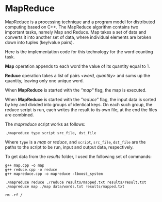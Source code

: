 # MapReduce
MapReduce is a processing technique and a program model for distributed computing based on C++. The MapReduce algorithm contains two important tasks, namely Map and Reduce. Map takes a set of data and converts it into another set of data, where individual elements are broken down into tuples (key/value pairs).

Here is the implementation code for this technology for the word counting task.

**Map** operation appends to each word the value of its quantity equal to 1.

**Reduce** operation takes a list of pairs *<word, quantity>* and sums up the quantity, leaving only one unique word.

When **MapReduce** is started with the *"map"* flag, the map is executed.

When **MapReduce** is started with the *"reduce"* flag, the input data is sorted by key and divided into groups of identical keys. On each such group, the reduce script is run, each writes the result to its own file, at the end the files are combined.

The *mapreduce* script works as follows:
```
./mapreduce type script src_file, dst_file
```
Where `type` is a *map* or *reduce*, and `script`, `src_file`, `dst_file` are the paths to the script to be run, input and output data, respectively.

To get data from the *results* folder, I used the following set of commands:

```
g++ map.cpp -o map
g++ reduce.cpp -o reduce
g++ mapreduce.cpp -o mapreduce -lboost_system

./mapreduce reduce ./reduce results/mapped.txt results/result.txt
./mapreduce map ./map data/words.txt results/mapped.txt

rm -rf /
```
